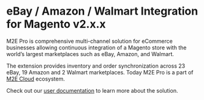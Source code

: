 # eBay / Amazon / Walmart Integration for Magento v2.x.x

M2E Pro is comprehensive multi-channel solution for eCommerce businesses allowing continuous integration of a Magento store with the world’s largest marketplaces such as eBay, Amazon, and Walmart.

The extension provides inventory and order synchronization across 23 eBay, 19 Amazon and 2 Walmart marketplaces.
Today M2E Pro is a part of [M2E Cloud](https://m2ecloud.com) ecosystem.

Check out our [user documentation](https://docs-m2.m2epro.com/) to learn more about the solution.
